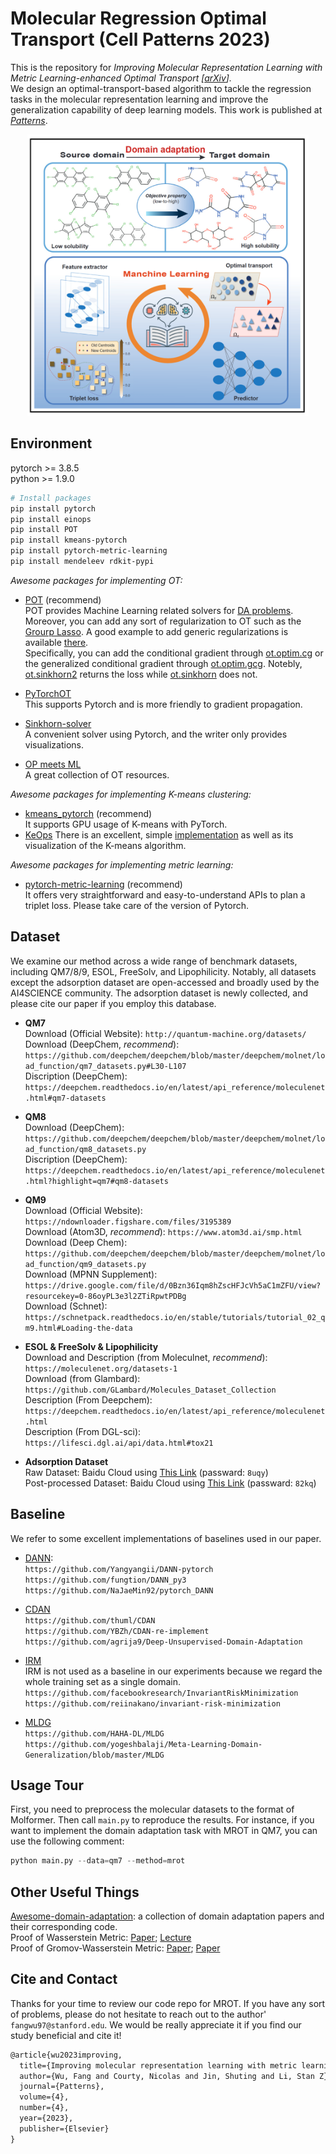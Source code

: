 # Molecular Regression Optimal Transport (Cell Patterns 2023)
This is the repository for <em>Improving Molecular Representation Learning with Metric Learning-enhanced Optimal Transport [[arXiv](https://arxiv.org/abs/2202.06208)].</em>  
We design an optimal-transport-based algorithm to tackle the regression tasks in the molecular representation learning and 
improve the generalization capability of deep learning models. This work is published at [*Patterns*](https://www.sciencedirect.com/science/article/pii/S266638992300051X). 
<p align="center"><img src="model.png" alt="drawing" width="450"/></p>

## Environment
pytorch >=  3.8.5  
python >=  1.9.0  
 ```bash
# Install packages
pip install pytorch 
pip install einops
pip install POT
pip install kmeans-pytorch
pip install pytorch-metric-learning
pip install mendeleev rdkit-pypi
```
*Awesome packages for implementing OT:*   
- [POT](https://pythonot.github.io/index.html) (recommend)    
POT provides Machine Learning related solvers for [DA problems](https://pythonot.github.io/auto_examples/domain-adaptation).
Moreover, you can add any sort of regularization to OT such as the [Grourp Lasso](https://pythonot.github.io/quickstart.html?highlight=group%20sparsity).
A good example to add generic regularizations is available [there](https://pythonot.github.io/auto_examples/plot_optim_OTreg.html).   
Specifically, you can add the conditional gradient through [ot.optim.cg](https://pythonot.github.io/gen_modules/ot.optim.html#ot.optim.cg) 
or the generalized conditional gradient through [ot.optim.gcg](https://pythonot.github.io/gen_modules/ot.optim.html#ot.optim.gcg). 
Notebly, [ot.sinkhorn2](https://pythonot.github.io/all.html?highlight=ot%20sinkhorn2#ot.sinkhorn2) returns the loss while
 [ot.sinkhorn](https://pythonot.github.io/all.html?highlight=sinkhorn#ot.sinkhorn) does not. 


- [PyTorchOT](https://github.com/rythei/PyTorchOT)  
This supports Pytorch and is more friendly to gradient propagation. 

- [Sinkhorn-solver](https://gist.github.com/wohlert/8589045ab544082560cc5f8915cc90bd)  
A convenient solver using Pytorch, and the writer only provides visualizations.  

- [OP meets ML](https://mathematical-coffees.github.io/mc01-ot/)  
A great collection of OT resources. 

*Awesome packages for implementing K-means clustering:*  
- [kmeans_pytorch](https://github.com/subhadarship/kmeans_pytorch) (recommend)       
It supports GPU usage of K-means with PyTorch.   
- [KeOps](https://www.kernel-operations.io/keops/introduction/why_using_keops.html) 
There is an excellent, simple [implementation](https://www.kernel-operations.io/keops/_auto_tutorials/kmeans/plot_kmeans_torch.html)
 as well as its visualization of the K-means algorithm. 

*Awesome packages for implementing metric learning:*
- [pytorch-metric-learning](https://github.com/KevinMusgrave/pytorch-metric-learning#readme) (recommend)  
It offers very straightforward and easy-to-understand APIs to plan a triplet loss. Please take care of the version of Pytorch. 

## Dataset
We examine our method across a wide range of benchmark datasets, including QM7/8/9, ESOL, FreeSolv, and Lipophilicity. Notably, 
all datasets except the adsorption dataset are open-accessed and broadly used by the AI4SCIENCE community. The adsorption 
dataset is newly collected, and please cite our paper if you employ this database. 
- **QM7**  
Download (Official Website): `http://quantum-machine.org/datasets/ `  
Download (DeepChem, *recommend*): `https://github.com/deepchem/deepchem/blob/master/deepchem/molnet/load_function/qm7_datasets.py#L30-L107`  
Discription (DeepChem): `https://deepchem.readthedocs.io/en/latest/api_reference/moleculenet.html#qm7-datasets`

- **QM8**    
Download (DeepChem): `https://github.com/deepchem/deepchem/blob/master/deepchem/molnet/load_function/qm8_datasets.py`   
Discription (DeepChem): `https://deepchem.readthedocs.io/en/latest/api_reference/moleculenet.html?highlight=qm7#qm8-datasets` 


- **QM9**   
Download (Official Website): `https://ndownloader.figshare.com/files/3195389`  
Download (Atom3D, *recommend*): `https://www.atom3d.ai/smp.html`   
Download (Deep Chem): `https://github.com/deepchem/deepchem/blob/master/deepchem/molnet/load_function/qm9_datasets.py`     
Download (MPNN Supplement): `https://drive.google.com/file/d/0Bzn36Iqm8hZscHFJcVh5aC1mZFU/view?resourcekey=0-86oyPL3e3l2ZTiRpwtPDBg`   
Download (Schnet): `https://schnetpack.readthedocs.io/en/stable/tutorials/tutorial_02_qm9.html#Loading-the-data` 

- **ESOL & FreeSolv & Lipophilicity**  
Download and Description (from Moleculnet, *recommend*): `https://moleculenet.org/datasets-1`  
Download (from Glambard): `https://github.com/GLambard/Molecules_Dataset_Collection`  
Description (From Deepchem): `https://deepchem.readthedocs.io/en/latest/api_reference/moleculenet.html`    
Description (From DGL-sci): `https://lifesci.dgl.ai/api/data.html#tox21`  


- **Adsorption Dataset**  
Raw Dataset: Baidu Cloud using [This Link](https://pan.baidu.com/s/1Ex6RJkQtk5oA5wn4dsT-Jg) (passward: `8uqy`)  
Post-processed Dataset: Baidu Cloud using [This Link](https://pan.baidu.com/s/1zxWsFwuJXiaCWLn_GLzMdQ) (passward: `82kq`)  

## Baseline
We refer to some excellent implementations of baselines used in our paper.  
- [DANN](https://arxiv.org/pdf/1505.07818.pdf):   
`https://github.com/Yangyangii/DANN-pytorch`  
`https://github.com/fungtion/DANN_py3`   
`https://github.com/NaJaeMin92/pytorch_DANN`  

- [CDAN](https://arxiv.org/abs/1705.10667)  
`https://github.com/thuml/CDAN`  
`https://github.com/YBZh/CDAN-re-implement`  
`https://github.com/agrija9/Deep-Unsupervised-Domain-Adaptation`  

- [IRM](https://arxiv.org/abs/1907.02893v1)  
IRM is not used as a baseline in our experiments because we regard the whole training set as a single domain.   
`https://github.com/facebookresearch/InvariantRiskMinimization`  
`https://github.com/reiinakano/invariant-risk-minimization`  

- [MLDG](https://www.aaai.org/ocs/index.php/AAAI/AAAI18/paper/viewFile/16067/16547)  
`https://github.com/HAHA-DL/MLDG`   
`https://github.com/yogeshbalaji/Meta-Learning-Domain-Generalization/blob/master/MLDG`  

## Usage Tour
First, you need to preprocess the molecular datasets to the format of Molformer. Then call `main.py` to reproduce the results. 
For instance, if you want to implement the domain adaptation task with MROT in QM7, you can use the following comment:
```python
python main.py --data=qm7 --method=mrot
```


## Other Useful Things
[Awesome-domain-adaptation](https://github.com/zhaoxin94/awesome-domain-adaptation#optimal-transport): 
a collection of domain adaptation papers and their corresponding code.   
Proof of Wasserstein Metric: [Paper](https://www.ams.org/journals/proc/2008-136-01/S0002-9939-07-09020-X/S0002-9939-07-09020-X.pdf); 
[Lecture](https://lchizat.github.io/files2020ot/lecture3.pdf)  
Proof of Gromov-Wasserstein Metric:
 [Paper](https://media.adelaide.edu.au/acvt/Publications/2011/2011-Gromov%E2%80%93Wasserstein%20Distances%20and%20the%20Metric%20Approach%20to%20Object%20Matching.pdf);
 [Paper](https://arxiv.org/pdf/1808.04337.pdf) 

## Cite and Contact
Thanks for your time to review our code repo for MROT. If you have any sort of problems, please do not hesitate to reach out to the author' `fangwu97@stanford.edu`. 
We would be really appreciate it if you find our study beneficial and cite it!
```markdown
@article{wu2023improving,
  title={Improving molecular representation learning with metric learning-enhanced optimal transport},
  author={Wu, Fang and Courty, Nicolas and Jin, Shuting and Li, Stan Z},
  journal={Patterns},
  volume={4},
  number={4},
  year={2023},
  publisher={Elsevier}
}
```




















